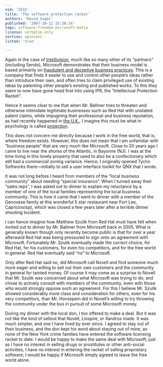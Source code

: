 ```yaml
---
nid: '2532'
title: 'The software protection racket'
authors: 'David Sugar'
published: '2007-10-12 15:28:14'
tags: software-freedom-microsoft-mafia
license: verbatim_only
section: opinions
listed: 'true'

---
```

Again in the case of [Intellivision](http://arstechnica.com/news.ars/post/20070604-patent-creators-say-microsoft-lied-to-get-better-deal-on-dvr-patents.html), much like so many other of its “partners” (including Sendo), Microsoft demonstrates that their business model is based primarily on [fraudulent and deceptive business practices](http://www.freesoftwaremagazine.com/node/1768). This is a company that finds it easier to use and control other people’s ideas rather than introduce their own, and often tries to claim privileged use of existing ideas by patenting other people’s existing and published works. To this they seem to now have gone head first into using IPR, the “Intellectual Protection Racket”.


<!--break-->


Hence it seems clear to me that when Mr. Ballmer tries to threaten and otherwise intimidate legitimate businesses such as Red Hat with unstated patent claims, while impugning their professional and business reputation, as had recently happened in [the U.K.](http://blogs.cnet.com/8301-13505_1-9793052-16.html), I imagine this must be what in psychology is called [projection](http://en.wikipedia.org/wiki/Psychological_projection).

This does not concern me directly because I work in the free world, that is, where freedom exists. However, this does not mean that I am unfamiliar with “business people” that are very much like Microsoft. Close to 20 years ago I came to live near the shores of the Atlantic, in Bayonne (NJ). I was at the time living in this lovely property that used to also be a confectionary which still had a commercial zoning variance. Hence, I originally opened Tycho Softworks there—initially to sell a user interface toolkit for QNX that I wrote.

It was not long before I heard from members of the “local business community” about needing “special insurance”. When I turned away their “sales reps”, I was asked out to dinner to explain my reluctance by a member of one of the local families representing the local business community. This is how it came that I went to dinner with a member of the Genovese family at this wonderful 5 star restaurant near Fort Lee, Capricios(sp), which was closed a few years later after a terrible dinner shooting incident.

I can hence imagine how Matthew Szulik from Red Hat must have felt when invited out to dinner by Mr. Ballmer from Microsoft back in 2005. What is generally known though only recently become public is that for over a year afterward Red Hat was being pressured to sign onto an agreement with Microsoft. Fortunately Mr. Szulik eventually made the correct choice, for Red Hat, for his customers, for even his competitors, and for the free world in general: Red Hat eventually said “no” to Microsoft.

Only after Red Hat said no, did Microsoft call Novell and find someone much more eager and willing to sell out their own customers and the community in general for tainted money. Of course it may come as a surprise to Novell that Mr. Szulik was concerned about what Microsoft was trying to do, and chose to actively consult with members of the community, even with those who would strongly oppose such an agreement. For this I believe Mr. Szulik showed considerably more class and consideration for others, even for his very competitors, than Mr. Hovsepein did in Novell’s willing to try throwing the community under the bus in pursuit of some Microsoft money.

During my dinner with the local don, I too offered to make a deal. But it was not like the kind of sellout that Novell, Linspire, or Xandros made. It was much simpler, and one I have lived by ever since. I agreed to stay out of their business, and the don kept his word about staying out of mine, as none of the New York crime families have entered the software licensing racket to date. I would be happy to make the same deal with Microsoft; just as I have no interest in selling drugs or prostitutes or other anti-social activities, I have no interest in entering the racket of selling proprietary software; I would be happy if Microsoft simply agreed to leave the free world alone.

